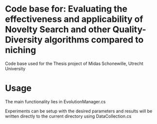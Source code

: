 # Code base for: Evaluating the effectiveness and applicability of Novelty Search and other Quality-Diversity algorithms compared to niching
Code base used for the Thesis project of Midas Schonewille, Utrecht University

# Usage
The main functionality lies in EvolutionManager.cs

Experiments can be setup with the desired parameters and results will be written directly to the current directory using DataCollection.cs
